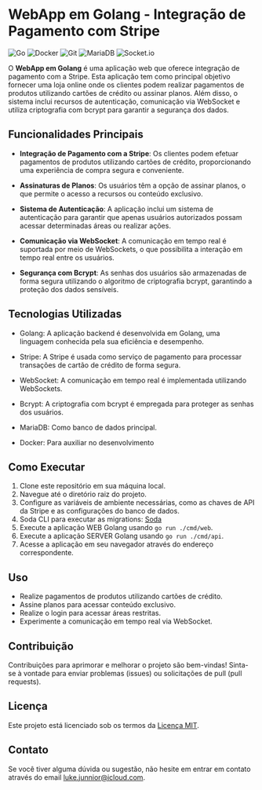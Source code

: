 # WebApp em Golang - Integração de Pagamento com Stripe
![Go](https://img.shields.io/badge/go-%2300ADD8.svg?style=for-the-badge&logo=go&logoColor=white)
![Docker](https://img.shields.io/badge/docker-%230db7ed.svg?style=for-the-badge&logo=docker&logoColor=white)
![Git](https://img.shields.io/badge/git-%23F05033.svg?style=for-the-badge&logo=git&logoColor=white)
![MariaDB](https://img.shields.io/badge/MariaDB-003545?style=for-the-badge&logo=mariadb&logoColor=white)
![Socket.io](https://img.shields.io/badge/Socket.io-black?style=for-the-badge&logo=socket.io&badgeColor=010101)

O **WebApp em Golang** é uma aplicação web que oferece integração de pagamento com a Stripe. Esta aplicação tem como principal objetivo fornecer uma loja online onde os clientes podem realizar pagamentos de produtos utilizando cartões de crédito ou assinar planos. Além disso, o sistema inclui recursos de autenticação, comunicação via WebSocket e utiliza criptografia com bcrypt para garantir a segurança dos dados.

## Funcionalidades Principais

- **Integração de Pagamento com a Stripe**: Os clientes podem efetuar pagamentos de produtos utilizando cartões de crédito, proporcionando uma experiência de compra segura e conveniente.

- **Assinaturas de Planos**: Os usuários têm a opção de assinar planos, o que permite o acesso a recursos ou conteúdo exclusivo.

- **Sistema de Autenticação**: A aplicação inclui um sistema de autenticação para garantir que apenas usuários autorizados possam acessar determinadas áreas ou realizar ações.

- **Comunicação via WebSocket**: A comunicação em tempo real é suportada por meio de WebSockets, o que possibilita a interação em tempo real entre os usuários.

- **Segurança com Bcrypt**: As senhas dos usuários são armazenadas de forma segura utilizando o algoritmo de criptografia bcrypt, garantindo a proteção dos dados sensíveis.

## Tecnologias Utilizadas

- Golang: A aplicação backend é desenvolvida em Golang, uma linguagem conhecida pela sua eficiência e desempenho.

- Stripe: A Stripe é usada como serviço de pagamento para processar transações de cartão de crédito de forma segura.

- WebSocket: A comunicação em tempo real é implementada utilizando WebSockets.

- Bcrypt: A criptografia com bcrypt é empregada para proteger as senhas dos usuários.
- MariaDB: Como banco de dados principal.
- Docker: Para auxiliar no desenvolvimento


## Como Executar

1. Clone este repositório em sua máquina local.
2. Navegue até o diretório raiz do projeto.
3. Configure as variáveis de ambiente necessárias, como as chaves de API da Stripe e as configurações do banco de dados.
4. Soda CLI para executar as migrations: [Soda](https://gobuffalo.io/pt/documentation/database/soda/)
5. Execute a aplicação WEB Golang usando `go run ./cmd/web`.
6. Execute a aplicação SERVER Golang usando `go run ./cmd/api`.
7. Acesse a aplicação em seu navegador através do endereço correspondente.

## Uso
- Realize pagamentos de produtos utilizando cartões de crédito.
- Assine planos para acessar conteúdo exclusivo.
- Realize o login para acessar áreas restritas.
- Experimente a comunicação em tempo real via WebSocket.

## Contribuição

Contribuições para aprimorar e melhorar o projeto são bem-vindas! Sinta-se à vontade para enviar problemas (issues) ou solicitações de pull (pull requests).

## Licença

Este projeto está licenciado sob os termos da [Licença MIT](https://opensource.org/licenses/MIT).

## Contato

Se você tiver alguma dúvida ou sugestão, não hesite em entrar em contato através do email [luke.junnior@icloud.com](mailto:luke.junnior@icloud.com).